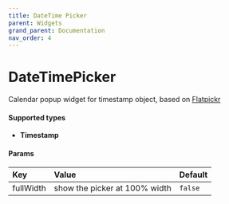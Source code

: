 ```yaml
---
title: DateTime Picker
parent: Widgets
grand_parent: Documentation
nav_order: 4
---
```


# DateTimePicker

Calendar popup widget for timestamp object, based on [Flatpickr](https://flatpickr.js.org/)


#### Supported types
- **Timestamp**

#### Params

| Key          | Value             | Default           |
|:-------------|:------------------|:------------------|
| fullWidth    | show the picker at 100% width | `false`  |
